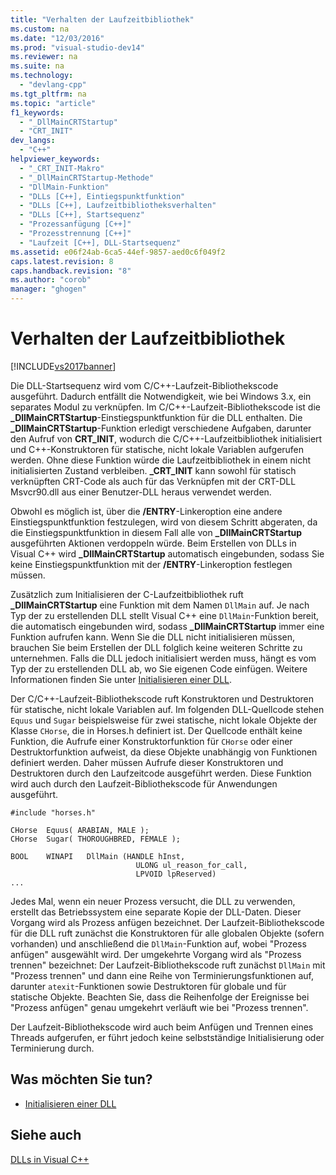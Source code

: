 ```yaml
---
title: "Verhalten der Laufzeitbibliothek"
ms.custom: na
ms.date: "12/03/2016"
ms.prod: "visual-studio-dev14"
ms.reviewer: na
ms.suite: na
ms.technology: 
  - "devlang-cpp"
ms.tgt_pltfrm: na
ms.topic: "article"
f1_keywords: 
  - "_DllMainCRTStartup"
  - "CRT_INIT"
dev_langs: 
  - "C++"
helpviewer_keywords: 
  - "_CRT_INIT-Makro"
  - "_DllMainCRTStartup-Methode"
  - "DllMain-Funktion"
  - "DLLs [C++], Eintiegspunktfunktion"
  - "DLLs [C++], Laufzeitbibliotheksverhalten"
  - "DLLs [C++], Startsequenz"
  - "Prozessanfügung [C++]"
  - "Prozesstrennung [C++]"
  - "Laufzeit [C++], DLL-Startsequenz"
ms.assetid: e06f24ab-6ca5-44ef-9857-aed0c6f049f2
caps.latest.revision: 8
caps.handback.revision: "8"
ms.author: "corob"
manager: "ghogen"
---
```

# Verhalten der Laufzeitbibliothek
[!INCLUDE[vs2017banner](../assembler/inline/includes/vs2017banner.md)]

Die DLL\-Startsequenz wird vom C\/C\+\+\-Laufzeit\-Bibliothekscode ausgeführt. Dadurch entfällt die Notwendigkeit, wie bei Windows 3.x, ein separates Modul zu verknüpfen.  Im C\/C\+\+\-Laufzeit\-Bibliothekscode ist die **\_DllMainCRTStartup**\-Einstiegspunktfunktion für die DLL enthalten.  Die **\_DllMainCRTStartup**\-Funktion erledigt verschiedene Aufgaben, darunter den Aufruf von **CRT\_INIT**, wodurch die C\/C\+\+\-Laufzeitbibliothek initialisiert und C\+\+\-Konstruktoren für statische, nicht lokale Variablen aufgerufen werden.  Ohne diese Funktion würde die Laufzeitbibliothek in einem nicht initialisierten Zustand verbleiben.  **\_CRT\_INIT** kann sowohl für statisch verknüpften CRT\-Code als auch für das Verknüpfen mit der CRT\-DLL Msvcr90.dll aus einer Benutzer\-DLL heraus verwendet werden.  
  
 Obwohl es möglich ist, über die **\/ENTRY**\-Linkeroption eine andere Einstiegspunktfunktion festzulegen, wird von diesem Schritt abgeraten, da die Einstiegspunktfunktion in diesem Fall alle von **\_DllMainCRTStartup** ausgeführten Aktionen verdoppeln würde.  Beim Erstellen von DLLs in Visual C\+\+ wird **\_DllMainCRTStartup** automatisch eingebunden, sodass Sie keine Einstiegspunktfunktion mit der **\/ENTRY**\-Linkeroption festlegen müssen.  
  
 Zusätzlich zum Initialisieren der C\-Laufzeitbibliothek ruft **\_DllMainCRTStartup** eine Funktion mit dem Namen `DllMain` auf.  Je nach Typ der zu erstellenden DLL stellt Visual C\+\+ eine `DllMain`\-Funktion bereit, die automatisch eingebunden wird, sodass **\_DllMainCRTStartup** immer eine Funktion aufrufen kann.  Wenn Sie die DLL nicht initialisieren müssen, brauchen Sie beim Erstellen der DLL folglich keine weiteren Schritte zu unternehmen.  Falls die DLL jedoch initialisiert werden muss, hängt es vom Typ der zu erstellenden DLL ab, wo Sie eigenen Code einfügen.  Weitere Informationen finden Sie unter [Initialisieren einer DLL](../build/initializing-a-dll.md).  
  
 Der C\/C\+\+\-Laufzeit\-Bibliothekscode ruft Konstruktoren und Destruktoren für statische, nicht lokale Variablen auf.  Im folgenden DLL\-Quellcode stehen `Equus` und `Sugar` beispielsweise für zwei statische, nicht lokale Objekte der Klasse `CHorse`, die in Horses.h definiert ist.  Der Quellcode enthält keine Funktion, die Aufrufe einer Konstruktorfunktion für `CHorse` oder einer Destruktorfunktion aufweist, da diese Objekte unabhängig von Funktionen definiert werden.  Daher müssen Aufrufe dieser Konstruktoren und Destruktoren durch den Laufzeitcode ausgeführt werden.  Diese Funktion wird auch durch den Laufzeit\-Bibliothekscode für Anwendungen ausgeführt.  
  
```  
#include "horses.h"  
  
CHorse  Equus( ARABIAN, MALE );  
CHorse  Sugar( THOROUGHBRED, FEMALE );  
  
BOOL    WINAPI   DllMain (HANDLE hInst,   
                            ULONG ul_reason_for_call,  
                            LPVOID lpReserved)  
...  
```  
  
 Jedes Mal, wenn ein neuer Prozess versucht, die DLL zu verwenden, erstellt das Betriebssystem eine separate Kopie der DLL\-Daten. Dieser Vorgang wird als Prozess anfügen bezeichnet.  Der Laufzeit\-Bibliothekscode für die DLL ruft zunächst die Konstruktoren für alle globalen Objekte \(sofern vorhanden\) und anschließend die `DllMain`\-Funktion auf, wobei "Prozess anfügen" ausgewählt wird.  Der umgekehrte Vorgang wird als "Prozess trennen" bezeichnet: Der Laufzeit\-Bibliothekscode ruft zunächst `DllMain` mit "Prozess trennen" und dann eine Reihe von Terminierungsfunktionen auf, darunter `atexit`\-Funktionen sowie Destruktoren für globale und für statische Objekte.  Beachten Sie, dass die Reihenfolge der Ereignisse bei "Prozess anfügen" genau umgekehrt verläuft wie bei "Prozess trennen".  
  
 Der Laufzeit\-Bibliothekscode wird auch beim Anfügen und Trennen eines Threads aufgerufen, er führt jedoch keine selbstständige Initialisierung oder Terminierung durch.  
  
## Was möchten Sie tun?  
  
-   [Initialisieren einer DLL](../build/initializing-a-dll.md)  
  
## Siehe auch  
 [DLLs in Visual C\+\+](../build/dlls-in-visual-cpp.md)